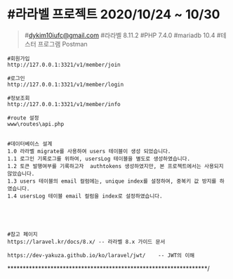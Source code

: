 #라라벨 프로젝트 2020/10/24 ~ 10/30
==

>    #dykim10iufc@gmail.com
>    #라라벨 8.11.2 
>    #PHP 7.4.0
>    #mariadb 10.4
>    #테스터 프로그램 Postman

    #회원가입 
    http://127.0.0.1:3321/v1/member/join

    #로그인
    http://127.0.0.1:3321/v1/member/login

    #정보조회
    http://127.0.0.1:3321/v1/member/info

    #route 설정
    www\routes\api.php


    #데이터베이스 설계
    1.0 라라벨 migrate를 사용하여 users 테이블이 생성 되었습니다. 
    1.1 로그인 기록로그를 위하여, usersLog 테이블을 별도로 생성하였습니다. 
    1.2 토큰 발행여부를 기록하고자  authtokens 생성하였지만, 본 프로젝트에서는 사용되지 않았습니다. 
    1.3 users 테이블의 email 컬럼에는, unique index를 설정하여, 중복키 값 방지를 하였습니다. 
    1.4 usersLog 테이블 email 컬럼을 index로 설정하였습니다. 





    #참고 페이지
    https://laravel.kr/docs/8.x/ -- 라라벨 8.x 가이드 문서

    https://dev-yakuza.github.io/ko/laravel/jwt/    -- JWT의 이해


*****************************************************************/
